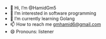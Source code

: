 - 👋 Hi, I’m @HamidGm5
- 👀 I’m interested in software programming
- 🌱 I’m currently learning Golang
- 📫 How to reach me gmhamid6@gmail.com
- 😄 Pronouns: listener

<!---
HamidGm5/HamidGm5 is a ✨ special ✨ repository because its `README.md` (this file) appears on your GitHub profile.
You can click the Preview link to take a look at your changes.
--->
